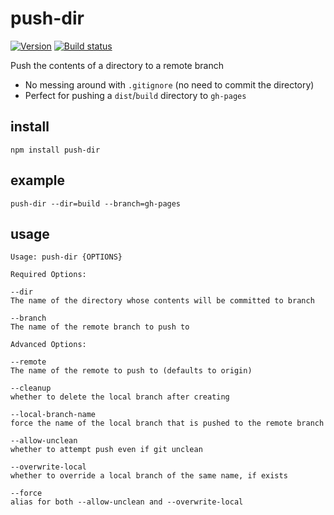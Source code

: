 # push-dir

[![Version][version-badge]][version-href]
[![Build status][build-badge]][build-href]

Push the contents of a directory to a remote branch

* No messing around with `.gitignore` (no need to commit the directory)
* Perfect for pushing a `dist`/`build` directory to `gh-pages`

## install

```
npm install push-dir
```

## example

```
push-dir --dir=build --branch=gh-pages
```

## usage

```
Usage: push-dir {OPTIONS}

Required Options:

--dir
The name of the directory whose contents will be committed to branch

--branch
The name of the remote branch to push to

Advanced Options:

--remote
The name of the remote to push to (defaults to origin)

--cleanup
whether to delete the local branch after creating

--local-branch-name
force the name of the local branch that is pushed to the remote branch

--allow-unclean
whether to attempt push even if git unclean

--overwrite-local
whether to override a local branch of the same name, if exists

--force
alias for both --allow-unclean and --overwrite-local
```


[version-badge]: https://img.shields.io/npm/v/push-dir.svg
[version-href]: https://www.npmjs.com/package/push-dir

[build-badge]: https://travis-ci.org/L33T-KR3W/push-dir.svg
[build-href]: https://travis-ci.org/L33T-KR3W/push-dir
